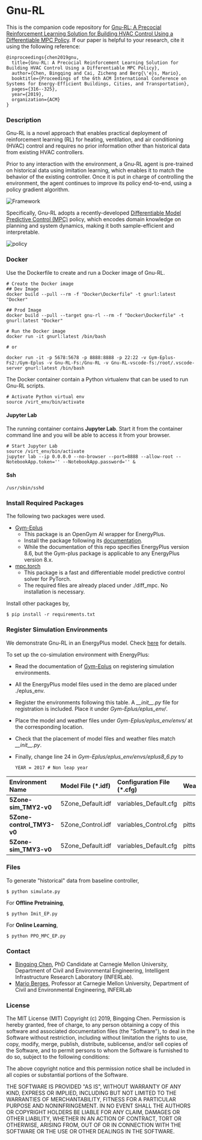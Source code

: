 # Gnu-RL

This is the companion code repository for [Gnu-RL: A Precocial Reinforcement Learning Solution for Building HVAC Control Using a Differentiable MPC Policy](https://dl.acm.org/citation.cfm?id=3360849). If our paper is helpful to your research, cite it using the following reference:

```
@inproceedings{chen2019gnu,
  title={Gnu-RL: A Precocial Reinforcement Learning Solution for Building HVAC Control Using a Differentiable MPC Policy},
  author={Chen, Bingqing and Cai, Zicheng and Berg{\'e}s, Mario},
  booktitle={Proceedings of the 6th ACM International Conference on Systems for Energy-Efficient Buildings, Cities, and Transportation},
  pages={316--325},
  year={2019},
  organization={ACM}
}
```

### Description

Gnu-RL is a novel approach that enables practical deployment of reinforcement learning (RL) for heating, ventilation, and air conditioning (HVAC) control and requires no prior information other than historical data from existing HVAC controllers.

Prior to any interaction with the environment, a Gnu-RL agent is pre-trained on historical data using imitation learning, which enables it to match the behavior of the existing controller. Once it is put in charge of controlling the environment, the agent continues to improve its policy end-to-end, using a policy gradient algorithm.

![Framework](imgs/framework.png)

Specifically, Gnu-RL adopts a recently-developed [Differentiable Model Predictive Control (MPC)](http://papers.nips.cc/paper/8050-differentiable-mpc-for-end-to-end-planning-and-control.pdf) policy, which encodes domain knowledge on planning and system dynamics, making it both sample-efficient and interpretable.

![policy](imgs/policy.png)

### Docker

Use the Dockerfile to create and run a Docker image of Gnu-RL.

```
# Create the Docker image
## Dev Image
docker build --pull --rm -f "Docker\Dockerfile" -t gnurl:latest "Docker"

## Prod Image
docker build --pull --target gnu-rl --rm -f "Docker\Dockerfile" -t gnurl:latest "Docker"

# Run the Docker image
docker run -it gnurl:latest /bin/bash

# or

docker run -it -p 5678:5678 -p 8888:8888 -p 22:22 -v Gym-Eplus-Fs2:/Gym-Eplus -v Gnu-RL-Fs:/Gnu-RL -v Gnu-RL-vscode-fs:/root/.vscode-server gnurl:latest /bin/bash
```

The Docker container contain a Python virtualenv that can be used to run Gnu-RL scripts.
```
# Activate Python virtual env
source /virt_env/bin/activate
```

#### Jupyter Lab
The running container contains **Jupyter Lab**. Start it from the container command line and you will be able to access it from your browser.

```
# Start Jupyter Lab
source /virt_env/bin/activate
jupyter lab --ip 0.0.0.0 --no-browser --port=8888 --allow-root --NotebookApp.token='' --NotebookApp.password='' &
```

#### Ssh
```
/usr/sbin/sshd
```



### Install Required Packages

The following two packages were used.

- [Gym-Eplus](https://github.com/zhangzhizza/Gym-Eplus)
  - This package is an OpenGym AI wrapper for EnergyPlus.
  - Install the package following its [documentation](https://github.com/zhangzhizza/Gym-Eplus).
  - While the documentation of this repo specifies EnergyPlus version 8.6, but the Gym-plus package is applicable to any EnergyPlus version 8.x.
- [mpc.torch](https://github.com/locuslab/mpc.pytorch)
  - This package is a fast and differentiable model predictive control solver for PyTorch.
  - The required files are already placed under ./diff_mpc. No installation is necessary.

Install other packages by,

```
$ pip install -r requirements.txt
```

### Register Simulation Environments

We demonstrate Gnu-RL in an EnergyPlus model. Check [here](Demo.ipynb) for details.

To set up the co-simulation environment with EnergyPlus:

- Read the documentation of [Gym-Eplus](https://github.com/zhangzhizza/Gym-Eplus) on registering simulation environments.
- All the EnergyPlus model files used in the demo are placed under ./eplus_env.
- Register the environments following this table. A _\_\_init\_\_.py_ file for registration is included. Place it under _Gym-Eplus/eplus_env/_.
- Place the model and weather files under _Gym-Eplus/eplus_env/envs/_ at the corresponding location.
- Check that the placement of model files and weather files match _\_\_init\_\_.py_.
- Finally, change line 24 in _Gym-Eplus/eplus_env/envs/eplus8_6.py_ to

  ```
  YEAR = 2017 # Non leap year
  ```

| **Environment Name**      | **Model File (\*.idf)** | **Configuration File (\*.cfg)** | **Weather File (\*.epw)** |
| :------------------------ | :---------------------- | :------------------------------ | :------------------------ |
| **5Zone-sim_TMY2-v0**     | 5Zone_Default.idf       | variables_Default.cfg           | pittsburgh_TMY2.epw       |
| **5Zone-control_TMY3-v0** | 5Zone_Control.idf       | variables_Control.cfg           | pittsburgh_TMY3.epw       |
| **5Zone-sim_TMY3-v0**     | 5Zone_Default.idf       | variables_Default.cfg           | pittsburgh_TMY3.epw       |

### Files

To generate "historical" data from baseline controller,

```
$ python simulate.py
```

For **Offline Pretraining**,

```
$ python Imit_EP.py
```

For **Online Learning**,

```
$ python PPO_MPC_EP.py
```

### Contact

- [Bingqing Chen](mailto:bingqinc@andrew.cmu.edu), PhD Candidate at Carnegie Mellon University, Department of Civil and Environmental Engineering, Intelligent Infrastructure Research Laboratory (INFERLab).
- [Mario Berges](mailto:marioberges@cmu.edu), Professor at Carnegie Mellon University, Department of Civil and Environmental Engineering, INFERLab

### License

The MIT License (MIT) Copyright (c) 2019, Bingqing Chen. Permission is hereby granted, free of charge, to any person obtaining a copy of this software and associated documentation files (the "Software"), to deal in the Software without restriction, including without limitation the rights to use, copy, modify, merge, publish, distribute, sublicense, and/or sell copies of the Software, and to permit persons to whom the Software is furnished to do so, subject to the following conditions:

The above copyright notice and this permission notice shall be included in all copies or substantial portions of the Software.

THE SOFTWARE IS PROVIDED "AS IS", WITHOUT WARRANTY OF ANY KIND, EXPRESS OR IMPLIED, INCLUDING BUT NOT LIMITED TO THE WARRANTIES OF MERCHANTABILITY, FITNESS FOR A PARTICULAR PURPOSE AND NONINFRINGEMENT. IN NO EVENT SHALL THE AUTHORS OR COPYRIGHT HOLDERS BE LIABLE FOR ANY CLAIM, DAMAGES OR OTHER LIABILITY, WHETHER IN AN ACTION OF CONTRACT, TORT OR OTHERWISE, ARISING FROM, OUT OF OR IN CONNECTION WITH THE SOFTWARE OR THE USE OR OTHER DEALINGS IN THE SOFTWARE.
